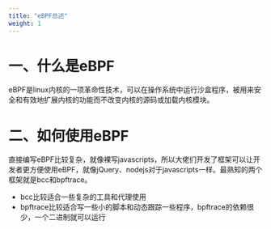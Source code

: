 ```yaml
---
title: "eBPF总述"
weight: 1
---
```


# 一、什么是eBPF

eBPF是linux内核的一项革命性技术，可以在操作系统中运行沙盒程序，被用来安全和有效地扩展内核的功能而不改变内核的源码或加载内核模块。

# 二、如何使用eBPF

直接编写eBPF比较复杂，就像裸写javascripts，所以大佬们开发了框架可以让开发者更方便使用eBPF，就像jQuery、nodejs对于javascripts一样。最熟知的两个框架就是bcc和bpftrace。

- bcc比较适合一些复杂的工具和代理使用
- bpftrace比较适合写一些小的脚本和动态跟踪一些程序，bpftrace的依赖很少，一个二进制就可以运行
